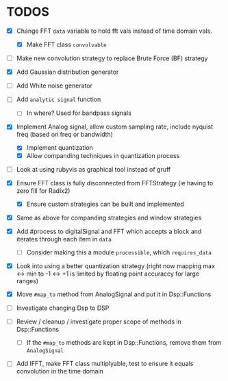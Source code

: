 # TODOS

- [x] Change FFT `data` variable to hold fft vals instead of time domain vals. 
    - [x] Make FFT class `convolvable`  

- [ ] Make new convolution strategy to replace Brute Force (BF) strategy
- [x] Add Gaussian distribution generator
- [ ] Add White noise generator
- [ ] Add `analytic signal` function 
    - [ ] In where? Used for bandpass signals
- [x] Implement Analog signal, allow custom sampling rate, include nyquist freq (based on freq or bandwidth)
    - [x] Implement quantization
    - [x] Allow companding techniques in quantization process
- [ ] Look at using rubyvis as graphical tool instead of gruff 
- [x] Ensure FFT class is fully disconnected from FFTStrategy (ie having to zero fill for Radix2)
    - [x] Ensure custom strategies can be built and implemented
- [x] Same as above for companding strategies and window strategies
- [x] Add #process to digitalSignal and FFT which accepts a block and iterates through each item in `data`
    - [ ] Consider making this a module `processible`, which `requires_data`
- [x] Look into using a better quantization strategy (right now mapping max <-> min to -1 <-> +1 is limited by floating point accuraccy for large ranges)
- [x] Move `#map_to` method from AnalogSignal and put it in Dsp::Functions
- [ ] Investigate changing Dsp to DSP
- [ ] Review / cleanup / investigate proper scope of methods in Dsp::Functions
    - [ ] If the `#map_to` methods are kept in Dsp::Functions, remove them from `AnalogSignal`
- [ ] Add IFFT, make FFT class multiplyable, test to ensure it equals convolution in the time domain


